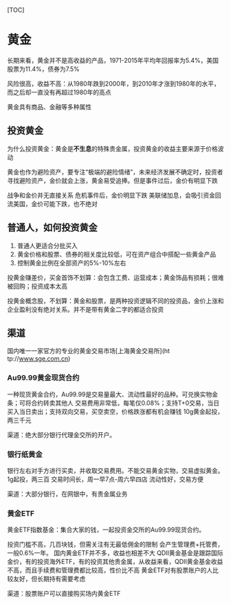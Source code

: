 [TOC]

# 黄金
长期来看，黄金并不是高收益的产品，1971-2015年平均年回报率为5.4%，美国股票为11.4%，债券为7.5%

风险很高，收益不高：从1980年跌到2000年，到2010年才涨到1980年的水平，而之后却一直没有再超过1980年的高点

黄金具有商品、金融等多种属性

## 投资黄金
为什么投资黄金：黄金是**不生息**的特殊贵金属，投资黄金的收益主要来源于价格波动

黄金也作为避险资产，要专注“极端的避险情绪”，未来经济发展不确定时，投资者寻找避险资产，金价就会上涨，黄金易受追捧。但是事件过后，金价有明显下跌

战争和金价并无直接关系
危机事件后，金价明显下跌
美联储加息，会吸引资金回流美国，金价可能下跌，也不绝对

## 普通人，如何投资黄金
1. 普通人更适合分批买入
2. 黄金价格和股票、债券的相关度比较低，可在资产组合中搭配一些黄金产品
3. 控制黄金比例在全部资产的5%-10%左右

投黄金赚差价，买金首饰不划算：会包含工费、运营成本；黄金饰品有损耗；很难被回购；投资成本太高

投黄金概念股，不划算：黄金和股票，是两种投资逻辑不同的投资品，金价上涨和企业盈利没有绝对关系。并不是带有黄金二字的都适合投资

## 渠道
国内唯一一家官方的专业的黄金交易市场[上海黄金交易所](ht
tp://www.sge.com.cn)

### Au99.99黄金现货合约
一种现货黄金合约，Au99.99是交易量最大、流动性最好的品种。可兑换实物金条；可将合约转卖其他人
交易费用非常低，每笔仅0.08%；支持T+0交易，当日买入当日卖出；支持双向交易，买空卖空，价格跌涨都有机会赚钱
10g黄金起投，两三千元

渠道：绝大部分银行代理金交所的开户。

### 银行纸黄金
银行左右对手方进行买卖，并收取交易费用。不能交易黄金实物，交易虚拟黄金。
1g起投，两三百
交易时间长，周一早7点-周六早四店
流动性好，交易方便

渠道：大部分银行，在网银中，有贵金属业务

### 黄金ETF
黄金ETF指数基金：集合大家的钱，一起投资金交所的Au99.99现货合约。

投资门槛不高，几百块钱，但需关注有无最低佣金的限制
会产生管理费+托管费，一般0.6%一年。
国内黄金ETF并不多，收益也相差不大
QDII黄金基金是跟踪国际金价，有的投资海外ETF，有的投资其他贵金属，从收益来看，QDII黄金基金收益不高，而且手续费和管理费都比较高，性价比不高
黄金ETF对有股票账户的人比较友好，但长期持有需要考虑

渠道：股票账户可以直接购买场内黄金ETF
